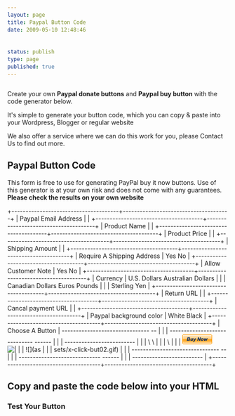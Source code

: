 ```yaml
---
layout: page
title: Paypal Button Code
date: 2009-05-10 12:48:46


status: publish
type: page
published: true
---
```

<div style="float: left;">



</div>

<div style="float: left;">



</div>

<div style="clear:both">

</div>

Create your own **Paypal donate buttons** and **Paypal buy button** with
the code generator below.

It's simple to generate your button code, which you can copy & paste
into your Wordpress, Blogger or regular website

We also offer a service where we can do this work for you, please
Contact Us to find out more.

Paypal Button Code
------------------

This form is free to use for generating PayPal buy it now buttons. Use
of this generator is at your own risk and does not come with any
guarantees. **Please check the results on your own website**

+--------------------------------------+--------------------------------------+
| Paypal Email Address                 |                                      |
+--------------------------------------+--------------------------------------+
| Product Name                         |                                      |
+--------------------------------------+--------------------------------------+
| Product Price                        |                                      |
+--------------------------------------+--------------------------------------+
| Shipping Amount                      |                                      |
+--------------------------------------+--------------------------------------+
| Require A Shipping Address           | Yes No                               |
+--------------------------------------+--------------------------------------+
| Allow Customer Note                  | Yes No                               |
+--------------------------------------+--------------------------------------+
| Currency                             | U.S. Dollars Australian Dollars      |
|                                      | Canadian Dollars Euros Pounds        |
|                                      | Sterling Yen                         |
+--------------------------------------+--------------------------------------+
| Return URL                           |                                      |
+--------------------------------------+--------------------------------------+
| Cancal payment URL                   |                                      |
+--------------------------------------+--------------------------------------+
| Paypal background color              | White Black                          |
+--------------------------------------+--------------------------------------+
| Choose A Button                      |   ------------------------------- -- |
|                                      | ----------------------------- ------ |
|                                      | -------------------------            |
|                                      |   \                               \  |
|                                      |                               \      |
|                                      |   ![](assets/x-click-but23.gif)   ![ |
|                                      | ](assets/x-click-butcc.gif)   ![](as |
|                                      | sets/x-click-but02.gif)              |
|                                      |   ------------------------------- -- |
|                                      | ----------------------------- ------ |
|                                      | -------------------------            |
+--------------------------------------+--------------------------------------+

<div class="center">

</div>

<div id="maincontent">

<div class="center">

Copy and paste the code below into your HTML
--------------------------------------------













### Test Your Button













</div>

</div>
